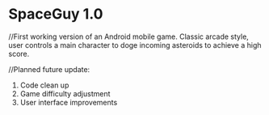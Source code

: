 # SpaceGuy 1.0

//First working version of an Android mobile game. Classic arcade style, user controls a main character 
to doge incoming asteroids to achieve a high score.

//Planned future update:
1. Code clean up
2. Game difficulty adjustment
3. User interface improvements
